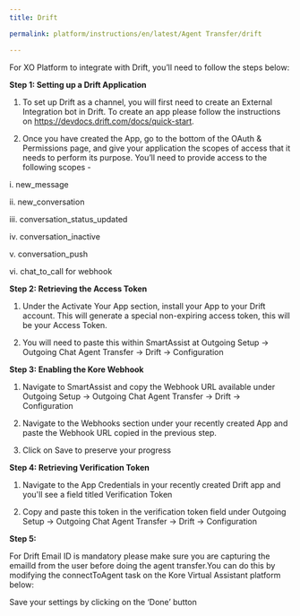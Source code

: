 ```yaml
---
title: Drift

permalink: platform/instructions/en/latest/Agent Transfer/drift

---
```

For XO Platform to integrate with Drift, you’ll need to follow the steps below:

<container>

**Step 1: Setting up a Drift Application**

1. To set up Drift as a channel, you will first need to create an External Integration bot in Drift. To create an app please follow the instructions on https://devdocs.drift.com/docs/quick-start.
  
2. Once you have created the App, go to the bottom of the OAuth & Permissions page, and give your application the scopes of access that it needs to perform its purpose. You’ll need to provide access to the following scopes -
  
  i.   new_message
  
  ii.   new_conversation
  
  iii.   conversation_status_updated
  
  iv.   conversation_inactive
  
  v.   conversation_push
  
  vi.   chat_to_call for webhook

</container>

<container>

**Step 2: Retrieving the Access Token**

1. Under the Activate Your App section, install your App to your Drift account. This will generate a special non-expiring access token, this will be your Access Token.
  
2. You will need to paste this within SmartAssist at Outgoing Setup → Outgoing Chat Agent Transfer → Drift → Configuration
 
</container>

<container>
 
**Step 3: Enabling the Kore Webhook**
  
1. Navigate to SmartAssist and copy the Webhook URL available under Outgoing Setup → Outgoing Chat Agent Transfer → Drift → Configuration
  
2. Navigate to the Webhooks section under your recently created App and paste the Webhook URL copied in the previous step.
  
3. Click on Save to preserve your progress

</container>

<container>
 
**Step 4: Retrieving Verification Token**
  
1. Navigate to the App Credentials in your recently created Drift app and you'll see a field titled Verification Token
  
2. Copy and paste this token in the verification token field under Outgoing Setup → Outgoing Chat Agent Transfer → Drift → Configuration

</container>

<container>
 
**Step 5:**
  
For Drift Email ID is mandatory please make sure you are capturing the emailId from the user before doing the agent transfer.You can do this by modifying the connectToAgent task on the Kore Virtual Assistant platform below:

Save your settings by clicking on the ‘Done’ button

</container>
